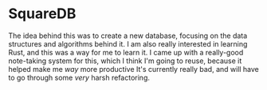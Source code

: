 # SquareDB
The idea behind this was to create a new database, focusing on the data structures and algorithms behind it.
I am also really interested in learning Rust, and this was a way for me to learn it.
I came up with a really-good note-taking system for this, which I think I'm going to reuse, because it helped make me *way* more productive
It's currently really bad, and will have to go through some *very* harsh refactoring.